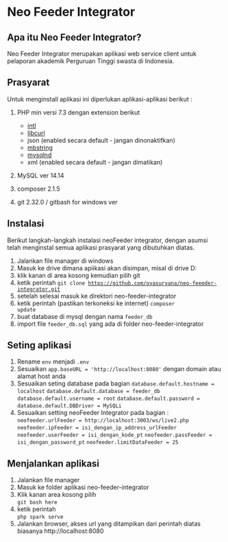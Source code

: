 # Neo Feeder Integrator

## Apa itu Neo Feeder Integrator?

Neo Feeder Integrator merupakan aplikasi web service client untuk pelaporan akademik Perguruan Tinggi swasta di Indonesia.


## Prasyarat
Untuk menginstall aplikasi ini diperlukan aplikasi-aplikasi berikut :
1. PHP min versi 7.3 dengan extension berikut 
	- [intl](http://php.net/manual/en/intl.requirements.php)
	- [libcurl](http://php.net/manual/en/curl.requirements.php) 
	- json (enabled secara default - jangan dinonaktifkan)
	- [mbstring](http://php.net/manual/en/mbstring.installation.php)
	- [mysqlnd](http://php.net/manual/en/mysqlnd.install.php)
	- xml (enabled secara default - jangan dimatikan)

2. MySQL ver 14.14 
3. composer 2.1.5 
4. git 2.32.0 / gitbash for windows ver 


## Instalasi
Berikut langkah-langkah instalasi neoFeeder integrator, dengan asumsi telah menginstal semua aplikasi prasyarat yang dibutuhkan diatas.
1. Jalankan file manager di windows
2. Masuk ke drive dimana apiikasi akan disimpan, misal di drive D:
3. klik kanan di area kosong kemudian pilih git 
4. ketik perintah 
<code>git clone https://github.com/oyasuryana/neo-feeeder-integrator.git</code>
5. setelah selesai masuk ke direktori neo-feeder-integrator
6. ketik perintah (pastikan terkoneksi ke internet)
<code>composer update</code> 
7. buat database di mysql dengan nama <code>feeder_db</code>
8. import file <code>feeder_db.sql</code> yang ada di folder neo-feeder-integrator


## Seting aplikasi

1. Rename `env` menjadi `.env` 
2. Sesuaikan  <code>app.baseURL = 'http://localhost:8080'</code> dengan domain atau alamat host anda
3. Sesuaikan seting database pada bagian
	<code>database.default.hostname = localhost</code>
	<code>database.default.database = feeder_db</code>
	<code>database.default.username = root</code>
	<code>database.default.password = </code>
	<code>database.default.DBDriver = MySQLi</code>
4. Sesuaikan setting neoFeeder Integrator pada bagian :
	<code>neofeeder.urlFeeder = http://localhost:3003/ws/live2.php</code>
	<code>neofeeder.ipFeeder = isi_dengan_ip_address_urlFeeder</code>
	<code>neofeeder.userFeeder = isi_dengan_kode_pt</code>
	<code>neofeeder.passFeeder = isi_dengan_password_pt</code>
	<code>neofeeder.limitDataFeeder = 25</code>

## Menjalankan aplikasi

1. Jalankan file manager
2. Masuk ke folder aplikasi neo-feeder-integrator
3. Klik kanan area kosong pilih  
<code>git bash here</code>
4. ketik perintah   
<code>php spark serve</code>
5. Jalankan browser, akses url yang ditampikan dari perintah diatas biasanya http://localhost:8080

